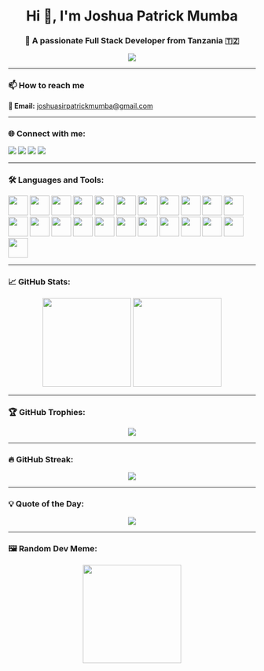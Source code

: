 <h1 align="center">Hi 👋, I'm Joshua Patrick Mumba</h1>
<h3 align="center">🚀 A passionate Full Stack Developer from Tanzania 🇹🇿</h3>

<p align="center">
  <img src="https://readme-typing-svg.demolab.com/?lines=Full%20Stack%20Developer;Tech%20Enthusiast;Lifelong%20Learner;Problem%20Solver;&center=true&width=380&height=45">
</p>

---

### 📫 How to reach me
**📧 Email:** joshuasirpatrickmumba@gmail.com

---

### 🌐 Connect with me:
<p align="left">
  <a href="mailto:joshuasirpatrickmumba@gmail.com"><img src="https://img.shields.io/badge/email-%23D14836.svg?&style=for-the-badge&logo=gmail&logoColor=white"/></a>
  <a href="https://www.linkedin.com/in/YOUR-LINKEDIN" target="_blank"><img src="https://img.shields.io/badge/linkedin-%230077B5.svg?&style=for-the-badge&logo=linkedin&logoColor=white" /></a>
  <a href="https://twitter.com/YOUR-TWITTER" target="_blank"><img src="https://img.shields.io/badge/twitter-%231DA1F2.svg?&style=for-the-badge&logo=twitter&logoColor=white" /></a>
  <a href="https://github.com/YOUR-GITHUB" target="_blank"><img src="https://img.shields.io/badge/github-%23121011.svg?&style=for-the-badge&logo=github&logoColor=white" /></a>
</p>

---

### 🛠️ Languages and Tools:
<p align="left">
  <!-- Add or remove tools as needed -->
  <img src="https://cdn.jsdelivr.net/gh/devicons/devicon/icons/android/android-original-wordmark.svg" height="40"/>
  <img src="https://angular.io/assets/images/logos/angular/angular.svg" height="40"/>
  <img src="https://cdn.worldvectorlogo.com/logos/arduino-1.svg" height="40"/>
  <img src="https://cdn.jsdelivr.net/gh/devicons/devicon/icons/aws/aws-original-wordmark.svg" height="40"/>
  <img src="https://cdn.jsdelivr.net/gh/devicons/devicon/icons/c/c-original.svg" height="40"/>
  <img src="https://cdn.jsdelivr.net/gh/devicons/devicon/icons/cplusplus/cplusplus-original.svg" height="40"/>
  <img src="https://cdn.jsdelivr.net/gh/devicons/devicon/icons/csharp/csharp-original.svg" height="40"/>
  <img src="https://cdn.jsdelivr.net/gh/devicons/devicon/icons/css3/css3-original-wordmark.svg" height="40"/>
  <img src="https://cdn.jsdelivr.net/gh/devicons/devicon/icons/html5/html5-original-wordmark.svg" height="40"/>
  <img src="https://cdn.jsdelivr.net/gh/devicons/devicon/icons/javascript/javascript-original.svg" height="40"/>
  <img src="https://cdn.jsdelivr.net/gh/devicons/devicon/icons/java/java-original.svg" height="40"/>
  <img src="https://cdn.jsdelivr.net/gh/devicons/devicon/icons/python/python-original.svg" height="40"/>
  <img src="https://cdn.jsdelivr.net/gh/devicons/devicon/icons/react/react-original-wordmark.svg" height="40"/>
  <img src="https://cdn.jsdelivr.net/gh/devicons/devicon/icons/nodejs/nodejs-original-wordmark.svg" height="40"/>
  <img src="https://cdn.jsdelivr.net/gh/devicons/devicon/icons/mongodb/mongodb-original-wordmark.svg" height="40"/>
  <img src="https://cdn.jsdelivr.net/gh/devicons/devicon/icons/mysql/mysql-original-wordmark.svg" height="40"/>
  <img src="https://cdn.jsdelivr.net/gh/devicons/devicon/icons/docker/docker-original-wordmark.svg" height="40"/>
  <img src="https://cdn.jsdelivr.net/gh/devicons/devicon/icons/flutter/flutter-original.svg" height="40"/>
  <img src="https://cdn.jsdelivr.net/gh/devicons/devicon/icons/spring/spring-original.svg" height="40"/>
  <img src="https://cdn.jsdelivr.net/gh/devicons/devicon/icons/pytorch/pytorch-original.svg" height="40"/>
  <img src="https://cdn.jsdelivr.net/gh/devicons/devicon/icons/tensorflow/tensorflow-original.svg" height="40"/>
  <img src="https://cdn.jsdelivr.net/gh/devicons/devicon/icons/git/git-original.svg" height="40"/>
  <img src="https://cdn.jsdelivr.net/gh/devicons/devicon/icons/linux/linux-original.svg" height="40"/>
</p>

---

### 📈 GitHub Stats:
<p align="center">
  <img src="https://github-readme-stats.vercel.app/api?username=YOUR-GITHUB&show_icons=true&theme=tokyonight" height="180"/>
  <img src="https://github-readme-stats.vercel.app/api/top-langs/?username=YOUR-GITHUB&layout=compact&theme=tokyonight" height="180"/>
</p>

---

### 🏆 GitHub Trophies:
<p align="center">
  <img src="https://github-profile-trophy.vercel.app/?username=YOUR-GITHUB&theme=algolia&no-bg=true&margin-w=15"/>
</p>

---

### 🔥 GitHub Streak:
<p align="center">
  <img src="https://github-readme-streak-stats.herokuapp.com/?user=YOUR-GITHUB&theme=tokyonight"/>
</p>

---

### 💡 Quote of the Day:
<p align="center">
  <img src="https://quotes-github-readme.vercel.app/api?type=horizontal&theme=tokyonight"/>
</p>

---

### 🖼️ Random Dev Meme:
<p align="center">
  <img src="https://random-memer.herokuapp.com/" height="200"/>
</p>
